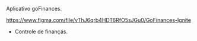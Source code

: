 Aplicativo goFinances.

https://www.figma.com/file/vThJ6qrb4HDT6RfO5sJGu0/GoFinances-Ignite


- Controle de finanças.
